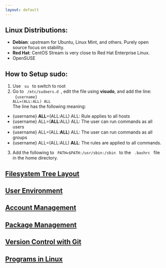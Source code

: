 ```yaml
---
layout: default
---
```


## Linux Distributions:
- **Debian**: upstream for Ubuntu, Linux Mint, and others. Purely open source focus on stability. 
- **Red Hat**: CentOS Stream is very close to Red Hat Enterprise Linux. 
- OpenSUSE

## How to Setup sudo:
1. Use <code> su </code> to switch to root
2. Go to <code> /etc/sudoers.d </code>, edit the file using **visudo**, and add the line: <br>
<code> {username} ALL=(ALL:ALL) ALL </code><br>
The line has the following meaning: 
- {username} **ALL**=(ALL:ALL) ALL: Rule applies to all hosts
- {username} ALL=(**ALL**:ALL) ALL: The user can run commands as all users 
- {username} ALL=(ALL:**ALL**) ALL: The user can run commands as all groups 
- {username} ALL=(ALL:ALL) **ALL**: The rules are applied to all commands.  

3. Add the following to <code> PATH=$PATH:/usr/sbin:/sbin </code> to the <code> .bashrc </code> file in the home directory. 

## [Filesystem Tree Layout](https://khoabuiv.github.io/linux/filesystem_tree_layout.html)

## [User Environment](https://khoabuiv.github.io/linux/user_environment.html)

## [Account Management](https://khoabuiv.github.io/linux/linux_account_management.html)

## [Package Management](https://khoabuiv.github.io/linux/package_management.html)

## [Version Control with Git](https://khoabuiv.github.io/linux/git.html)

## [Programs in Linux](https://khoabuiv.github.io/linux/programs_in_linux.md.html)
